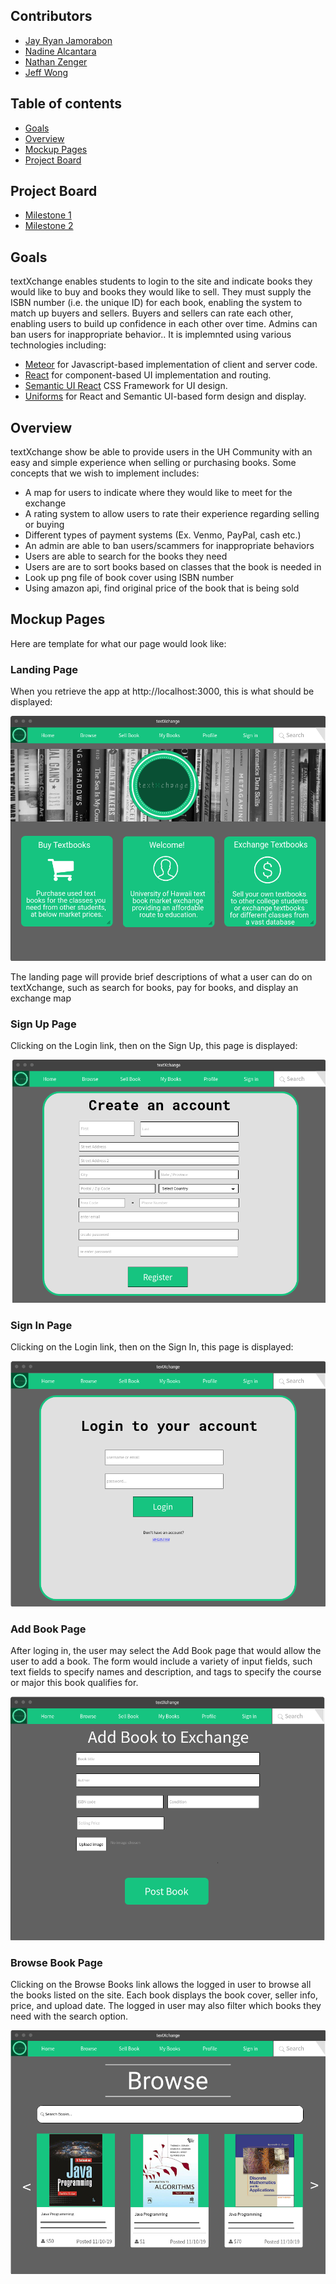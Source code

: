 ## Contributors
* [Jay Ryan Jamorabon](https://jayryanj.github.io/)
* [Nadine Alcantara](https://nadine-alcantara.github.io/)
* [Nathan Zenger](https://nzenger.github.io/)
* [Jeff Wong](https://jeff-yc-wong.github.io/)

## Table of contents

* [Goals](#goals)
* [Overview](#overview)
* [Mockup Pages](#mockup-pages)
* [Project Board](#project-board)

## Project Board
* [Milestone 1](https://github.com/textxchange/textXchange/projects/1)
* [Milestone 2](https://github.com/textxchange/textXchange/projects/2)

## Goals 

textXchange enables students to login to the site and indicate books they would like to buy and books they would like to sell. They must supply the ISBN number (i.e. the unique ID) for each book, enabling the system to match up buyers and sellers. Buyers and sellers can rate each other, enabling users to build up confidence in each other over time. Admins can ban users for inappropriate behavior.. It is implemnted using various technologies including:

* [Meteor](https://www.meteor.com/) for Javascript-based implementation of client and server code. 
* [React](https://reactjs.org/) for component-based UI implementation and routing.
* [Semantic UI React](https://react.semantic-ui.com/) CSS Framework for UI design.
* [Uniforms](https://uniforms.tools/) for React and Semantic UI-based form design and display.

## Overview

textXchange show be able to provide users in the UH Community with an easy and simple experience when selling or purchasing books. Some concepts that we wish to implement includes:

* A map for users to indicate where they would like to meet for the exchange
* A rating system to allow users to rate their experience regarding selling or buying
* Different types of payment systems (Ex. Venmo, PayPal, cash etc.)
* An admin are able to ban users/scammers for inappropriate behaviors
* Users are able to search for the books they need
* Users are are to sort books based on classes that the book is needed in
* Look up png file of book cover using ISBN number
* Using amazon api, find original price of the book that is being sold

## Mockup Pages

Here are template for what our page would look like:

### Landing Page

When you retrieve the app at http://localhost:3000, this is what should be displayed:

![](Mockup/Landing.png)

The landing page will provide brief descriptions of what a user can do on textXchange, such as search for books, pay for books, and display an exchange map

### Sign Up Page

Clicking on the Login link, then on the Sign Up, this page is displayed:


![](Mockup/SignUp.png)

### Sign In Page

Clicking on the Login link, then on the Sign In, this page is displayed:

![](Mockup/SignIn.png)

### Add Book Page

After loging in, the user may select the Add Book page that would allow the user to add a book. The form would include a variety of input fields, such text fields to specify names and description, and tags to specify the course or major this book qualifies for.

![](Mockup/AddBook.png)

### Browse Book Page

Clicking on the Browse Books link allows the logged in user to browse all the books listed on the site. Each book displays the book cover, seller info, price, and upload date. The logged in user may also filter which books they need with the search option.

![](Mockup/Browse.png)

